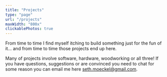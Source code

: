 ```yaml
---
title: "Projects"
type: "page"
url: "/projects"
maxWidth: "800x"
clickablePhotos: true
---
```


From time to time I find myself itching to build something just for the fun of it... and from time to time those projects end up here. 

Many of projects involve software, hardware, woodworking or all three! If you have questions, suggestions or are convinced you need to chat for some reason you can email me here [seth.moeckel@gmail.com](mailto:seth.moeckel@gmail.com).